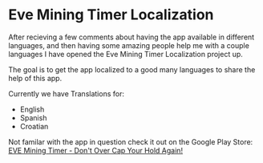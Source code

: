# Eve Mining Timer Localization
After recieving a few comments about having the app available in different languages, and then having some amazing people help me with a couple languages I have opened the Eve Mining Timer Localization project up.

The goal is to get the app localized to a good many languages to share the help of this app.

Currently we have Translations for:
- English
- Spanish
- Croatian


Not familar with the app in question check it out on the Google Play Store: 	
[EVE Mining Timer - Don't Over Cap Your Hold Again!](https://play.google.com/store/apps/details?id=com.digital_tectonics.eveminingtimer)
